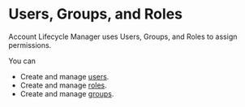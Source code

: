 [title]: # (Users, Groups, and Roles)
[tags]: # (Account Lifecycle Manager,ALM,Active Directory,)
[priority]: # (4000)

# Users, Groups, and Roles

Account Lifecycle Manager uses Users, Groups, and Roles to assign permissions.

You can

* Create and manage [users](createmanageusers.md).
* Create and manage [roles](createroles.md).
* Create and manage [groups](creategroups.md).
